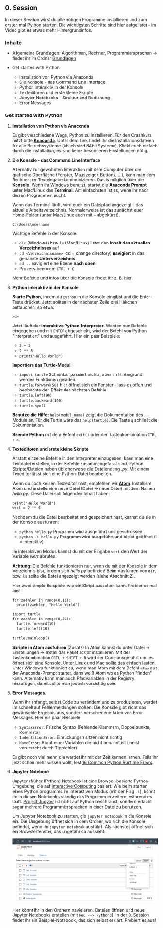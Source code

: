 ## 0. Session

In dieser Session wirst du alle nötigen Programme installieren und zum ersten mal Python starten. Die wichtigsten Schritte sind hier aufgelistet - im Video gibt es etwas mehr Hintergrundinfos.

### Inhalte

* Allgemeine Grundlagen: Algorithmen, Rechner, Programmiersprachen -> findet ihr im Ordner [Grundlagen](grundlagen)

* Get started with Python
  * Installation von Python via Anaconda
  * Die Konsole - das Command Line Interface
  * Python interaktiv in der Konsole
  * Texteditoren und erste kleine Skripte
  * Jupyter Notebooks - Struktur und Bedienung
  * Error Messages

### Get started with Python

1. **Installation von Python via Anaconda** 

    Es gibt verschiedene Wege, Python zu installieren. Für den Crashkurs nutzt bitte [**Anaconda**](https://www.anaconda.com/products/individual). Unter dem Link findet ihr die    Installationsdateien für alle Betriebssysteme (üblich sind 64bit Systeme). Klickt euch einfach durch die Installation, es sind keine besonderen Einstellungen nötig.


2. **Die Konsole - das Command Line Interface**

    Alternativ zur gewohnten Interaktion mit dem Computer über die grafische Oberfläche (Fenster, Mauszeiger, Buttons, ...), kann man dem Rechner per Texteingabe kommunizieren.
    Das is möglich über die **Konsole**. Wenn ihr Windows benutzt, startet die **Anaconda Prompt**, unter Mac/Linux das **Terminal**. Am einfachsten ist es, wenn ihr nach diesen Programmen sucht.
    
    Wenn das Terminal läuft, wird euch ein Dateipfad angezeigt - das aktuelle Arbeitsverzeichnis. Normalerweise ist das zunächst euer Home-Folder (unter Mac/Linux auch mit `~` abgekürzt).
    ```
    C:\Users\username
    ```
    Wichtige Befehle in der Konsole:
    * `dir` (Windows) bzw `ls` (Mac/Linux) listet den **Inhalt des aktuellen Verzeichnisses** auf
    * `cd <Verzeichnisname>` (cd = change directory) **navigiert** in das genannte **Unterverzeichnis**
    * `cd ..` navigiert eine Ebene **nach oben**
    * Prozess beenden: `CTRL + C`
    
    Mehr Befehle und Infos über die Konsole findet ihr z. B. [hier](https://towardsdatascience.com/a-quick-guide-to-using-command-line-terminal-96815b97b955).

3. **Python interaktiv in der Konsole** 

    **Starte Python**, indem du `python` in die Konsole eingibst und die Enter-Taste drückst. Jetzt sollten in der nächsten Zeile drei Häkchen auftauchen, so etwa: 
    ```     
    >>> 
    ```
    Jetzt läuft der **interaktive Python-Interpreter**. Werden nun Befehle eingegeben und mit `ENTER` abgeschickt, wird der Befehl von Python "interpretiert" und ausgeführt.
    Hier ein paar Beispiele:
    * `2 + 2`
    * `2 ** 8`
    * `print("Hello World")`
    
    **Importiere das Turtle-Modul**
    * `import turtle` Scheinbar passiert nichts, aber im Hintergrund werden Funktionen geladen.
    * `turtle.forward(50)` hier öffnet sich ein Fenster - lass es offen und beobachte den Effekt der nächsten Befehle.
    * `turtle.left(90)`
    * `turtle.backward(100)`
    * `turtle.bye()`
    
    **Benutze die Hilfe:** `help(modul_name)` zeigt die Dokumentation des Moduls an. Für die Turtle wäre das `help(turtle)`.
    Die Taste `q` schließt die Dokumentation.
    
    **Beende Python** mit dem Befehl `exit()` oder der Tastenkombination `CTRL + d`.

4. **Texteditoren und erste kleine Skripte** 

    Anstatt einzelne Befehle in den Interpreter einzugeben, kann man eine Textdatei erstellen, in der Befehle zusammengefasst sind.
    Python Skripte/Dateien haben üblicherweise die Dateiendung *.py*. Mit einem Texeditor lässt sich eine Python-Datei bearbeiten.
    
    Wenn du noch keinen Texteditor hast, empfehlen wir **[Atom](https://atom.io)**. Installiere Atom und erstelle eine neue Datei (Datei -> neue Datei) mit dem Namen *hello.py*.     Diese Datei soll folgenden Inhalt haben:
    ```
    print("Hello World")
    wert = 2 ** 6
    ```
    Nachdem du die Datei bearbeitet und gespeichert hast, kannst du sie in der Konsole ausführen:
    
    * `python hello.py` Programm wird ausgeführt und geschlossen
    * `python -i hello.py` Programm wird ausgeführt und bleibt geöffnet (i = interaktiv)
    
    Im interaktiven Modus kannst du mit der Eingabe `wert` den Wert der Variable *wert* abrufen.
    
    **Achtung:** Die Befehle funktionieren nur, wenn du mit der Konsole in dem Verzeichnis bist, in dem sich *hello.py* befindet! 
    Beim Ausführen von `dir`, bzw. `ls` sollte die Datei angezeigt werden (siehe Abschnitt 2).

    Hier zwei simple Beispiele, wie ein Skript aussehen kann. Probier es mal aus!
    ```
    for zaehler in range(0,10):
      print(zaehler, "Hello World")
    ```
    ```
    import turtle
    for zaehler in range(0,38):
      turtle.forward(10)
      turtle.left(10)

    turtle.mainloop()
    ```

    **Skripte in Atom ausführen** (Zusatz) In Atom kannst du unter Datei -> Einstellungen -> Install das Paket *script* installieren. Mit der Tastenkombination `CRTL + SHIFT + B` wird der Code ausgeführt und es öffnet sich eine Konsole. Unter Linux und Mac sollte das einfach laufen. Unter Windows funktioniert es, wenn man Atom mit dem Befehl `atom` aus der Anaconda-Prompt startet, dann weiß Atom wo es Python "finden" kann. Alternativ kann man auch Pfadvariablen in der Registry hinzufügen, damit sollte man jedoch vorsichtig sein.

7. **Error Messages.** 

    Wenn ihr anfangt, selbst Code zu verändern und zu produzieren, werdet ihr schnell auf Fehlermeldungen stoßen. Die Konsole gibt nicht das gewünschte Ergebnis aus, sondern verschiedene Arten von Error Messages. Hier ein paar Beispiele:
    * `SyntaxError`: Falsche Syntax (Fehlende Klammern, Doppelpunkte, Kommata)
    * `IndentationError`: Einrückungen sitzen nicht richtig
    * `NameError`: Abruf einer Variablen die nicht benannt ist (meist verursacht durch Tippfehler)

    Es gibt noch viel mehr, die werdet ihr mit der Zeit kennen lernen. Falls ihr jetzt schon mehr wissen wollt, lest [16 Common Python Runtime Errors](https://inventwithpython.com/blog/2012/07/09/16-common-python-runtime-errors-beginners-find).

9. **Jupyter Notebook**

    Jupyter (früher IPython) Notebook ist eine Browser-basierte Python-Umgebung, die auf [interactive Computing](https://en.wikipedia.org/wiki/Interactive_computing) basiert. Wie beim starten eines Python programms im interaktiven Modus (mit der Flag `-i`), könnt ihr in diesen Notebooks ständig das Programm erweitern, während es läuft. [Project Jupyter](https://de.wikipedia.org/wiki/Project_Jupyter) ist nicht auf Python beschränkt, sondern erlaubt sogar mehrere Programmiersprachen in einer Datei zu benutzen.
    
    Um Jupyter Notebook zu starten, gib `jupyter notebook` in die Konsole ein. Die Umgebung öffnet sich in dem Ordner, wo sich die Konsole befindet, wenn ihr  `jupyter notebook` ausführt. Als nächstes öffnet sich ein Browsterfenster, das ungefähr so aussieht:
    
    ![jupyter home screen](jupyter_home.png)
    
    Hier könnt ihr in den Ordnern navigieren, Dateien öffnen und neue Jupyter Notebooks erstellen (mit `Neu --> Python3`). In der 0. Session findet ihr ein Beispiel-Notebook, das sich selbst erklärt. Probiert es aus!
